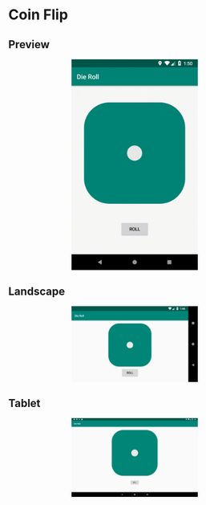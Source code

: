 # Coin Flip

## Preview

<p align="center">
  <img align="center" width="50%" src="screenshots/die_roll.gif">
</p>

## Landscape

<p align="center">
  <img align="center" width="50%" src="screenshots/die_roll_landscape.png">
</p>

## Tablet

<p align="center">
  <img align="center" width="50%" src="screenshots/die_roll_tablet.png">
</p>
